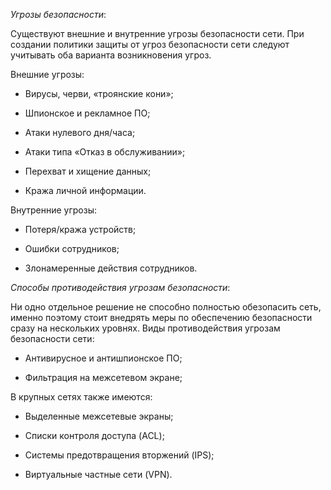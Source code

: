 _Угрозы безопасности_:

Существуют внешние и внутренние угрозы безопасности сети. При создании политики защиты от угроз безопасности сети следуют учитывать оба варианта возникновения угроз.

Внешние угрозы:

- Вирусы, черви, «троянские кони»;

- Шпионское и рекламное ПО;

- Атаки нулевого дня/часа;

- Атаки типа «Отказ в обслуживании»;

- Перехват и хищение данных;

- Кража личной информации.

Внутренние угрозы:

- Потеря/кража устройств;

- Ошибки сотрудников;

- Злонамеренные действия сотрудников.

_Способы противодействия угрозам безопасности_:

Ни одно отдельное решение не способно полностью обезопасить сеть, именно поэтому стоит внедрять меры по обеспечению безопасности сразу на нескольких уровнях. Виды противодействия угрозам безопасности сети:

- Антивирусное и антишпионское ПО;

- Фильтрация на межсетевом экране;

В крупных сетях также имеются:

- Выделенные межсетевые экраны;

- Списки контроля доступа (ACL);

- Системы предотвращения вторжений (IPS);

- Виртуальные частные сети (VPN).